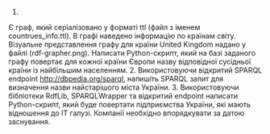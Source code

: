 1.
Є граф, який серіалізовано у форматі ttl (файл з іменем countrues_info.ttl). В графі наведено інформацію по країнам світу.
Візуальне представлення графу для країни United Kingdom надано у файлі (rdf-grapher.png).
Написати Python-скрипт, який на базі заданого графу повертає для кожної країни Європи назву відповідної сусідньої країни із найбільшим населенням.
2.
Використовуючи відкритий SPARQL endpoint http://dbpedia.org/sparql, напишіть SPARQL запит для визначення назви найстарішого міста України.
3.
Використовуючи бібліотеки RdfLib, SPARQLWrapper та відкритий endpoint написати Python-скрипт, який буде повертати підприємства України, які мають відношення до IT галузі. Компанії необхідно впорядкувати за датою заснування.